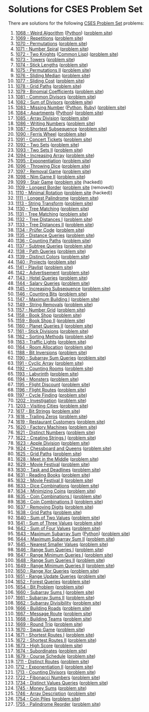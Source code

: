 # Solutions for CSES Problem Set

There are solutions for the following [CSES Problem Set](https://cses.fi/problemset/list/) problems:

1. [1068 - Weird Algorithm](1068.cc) ([Python](1068.py)) ([problem site](https://cses.fi/problemset/task/1068))
1. [1069 - Repetitions](1069.cc) ([problem site](https://cses.fi/problemset/task/1069))
1. [1070 - Permutations](1070.cc) ([problem site](https://cses.fi/problemset/task/1070))
1. [1071 - Number Spiral](1071.cc) ([problem site](https://cses.fi/problemset/task/1071))
1. [1072 - Two Knights](1072.cc) ([Common Lisp](1072.lisp)) ([problem site](https://cses.fi/problemset/task/1072))
1. [1073 - Towers](1073.cc) ([problem site](https://cses.fi/problemset/task/1073))
1. [1074 - Stick Lengths](1074.cc) ([problem site](https://cses.fi/problemset/task/1074))
1. [1075 - Permutations II](1075.cc) ([problem site](https://cses.fi/problemset/task/1075))
1. [1076 - Sliding Median](1076.cc) ([problem site](https://cses.fi/problemset/task/1076))
1. [1077 - Sliding Cost](1077.cc) ([problem site](https://cses.fi/problemset/task/1077))
1. [1078 - Grid Paths](1078.cc) ([problem site](https://cses.fi/problemset/task/1078))
1. [1079 - Binomial Coefficients](1079.cc) ([problem site](https://cses.fi/problemset/task/1079))
1. [1081 - Common Divisors](1081.cc) ([problem site](https://cses.fi/problemset/task/1081))
1. [1082 - Sum of Divisors](1082.cc) ([problem site](https://cses.fi/problemset/task/1082))
1. [1083 - Missing Number](1083.cc) ([Python](1083.py), [Ruby](1083.rb)) ([problem site](https://cses.fi/problemset/task/1083))
1. [1084 - Apartments](1084.cc) ([Python](1084.py)) ([problem site](https://cses.fi/problemset/task/1084))
1. [1085 - Array Division](1085.cc) ([problem site](https://cses.fi/problemset/task/1085))
1. [1086 - Writing Numbers](1086.cc) ([problem site](https://cses.fi/problemset/task/1086))
1. [1087 - Shortest Subsequence](1087.cc) ([problem site](https://cses.fi/problemset/task/1087))
1. [1090 - Ferris Wheel](1090.cc) ([problem site](https://cses.fi/problemset/task/1090))
1. [1091 - Concert Tickets](1091.cc) ([problem site](https://cses.fi/problemset/task/1091))
1. [1092 - Two Sets](1092.cc) ([problem site](https://cses.fi/problemset/task/1092))
1. [1093 - Two Sets II](1093.cc) ([problem site](https://cses.fi/problemset/task/1093))
1. [1094 - Increasing Array](1094.cc) ([problem site](https://cses.fi/problemset/task/1094))
1. [1095 - Exponentiation](1095.cc) ([problem site](https://cses.fi/problemset/task/1095))
1. [1096 - Throwing Dice](1096.cc) ([problem site](https://cses.fi/problemset/task/1096))
1. [1097 - Removal Game](1097.cc) ([problem site](https://cses.fi/problemset/task/1097))
1. [1098 - Nim Game II](1098.cc) ([problem site](https://cses.fi/problemset/task/1098))
1. [1099 - Stair Game](1099.cc) ([problem site](https://cses.fi/problemset/task/1099) (hacked))
1. [1109 - Longest Border](1109.cc) ([problem site](https://web.archive.org/web/20181030143432/https://cses.fi/problemset/task/1109) (removed))
1. [1110 - Minimal Rotation](1110.cc) ([problem site](https://cses.fi/problemset/task/1110) (hacked))
1. [1111 - Longest Palindrome](1111.cc) ([problem site](https://cses.fi/problemset/task/1111))
1. [1113 - String Transform](1113.cc) ([problem site](https://cses.fi/problemset/task/1113))
1. [1130 - Tree Matching](1130.cc) ([problem site](https://cses.fi/problemset/task/1130))
1. [1131 - Tree Matching](1131.cc) ([problem site](https://cses.fi/problemset/task/1131))
1. [1132 - Tree Distances I](1132.cc) ([problem site](https://cses.fi/problemset/task/1132))
1. [1133 - Tree Distances II](1133.cc) ([problem site](https://cses.fi/problemset/task/1133))
1. [1134 - Prüfer Code](1134.cc) ([problem site](https://cses.fi/problemset/task/1134))
1. [1135 - Distance Queries](1135.cc) ([problem site](https://cses.fi/problemset/task/1135))
1. [1136 - Counting Paths](1136.cc) ([problem site](https://cses.fi/problemset/task/1136))
1. [1137 - Subtree Queries](1137.cc) ([problem site](https://cses.fi/problemset/task/1137))
1. [1138 - Path Queries](1138.cc) ([problem site](https://cses.fi/problemset/task/1138))
1. [1139 - Distinct Colors](1139.cc) ([problem site](https://cses.fi/problemset/task/1139))
1. [1140 - Projects](1140.cc) ([problem site](https://cses.fi/problemset/task/1140))
1. [1141 - Playlist](1141.cc) ([problem site](https://cses.fi/problemset/task/1141))
1. [1142 - Advertisement](1142.cc) ([problem site](https://cses.fi/problemset/task/1142))
1. [1143 - Hotel Queries](1143.cc) ([problem site](https://cses.fi/problemset/task/1143))
1. [1144 - Salary Queries](1144.cc) ([problem site](https://cses.fi/problemset/task/1144))
1. [1145 - Increasing Subsequence](1145.cc) ([problem site](https://cses.fi/problemset/task/1145))
1. [1146 - Counting Bits](1146.cc) ([problem site](https://cses.fi/problemset/task/1146))
1. [1147 - Maximum Building I](1147.cc) ([problem site](https://cses.fi/problemset/task/1147))
1. [1149 - String Removals](1149.cc) ([problem site](https://cses.fi/problemset/task/1149))
1. [1157 - Number Grid](1157.cc) ([problem site](https://cses.fi/problemset/task/1157))
1. [1158 - Book Shop](1158.cc) ([problem site](https://cses.fi/problemset/task/1158))
1. [1159 - Book Shop II](1159.cc) ([problem site](https://cses.fi/problemset/task/1159))
1. [1160 - Planet Queries II](1160.cc) ([problem site](https://cses.fi/problemset/task/1160))
1. [1161 - Stick Divisions](1161.cc) ([problem site](https://cses.fi/problemset/task/1161))
1. [1162 - Sorting Methods](1162.cc) ([problem site](https://cses.fi/problemset/task/1162))
1. [1163 - Traffic Lights](1163.cc) ([problem site](https://cses.fi/problemset/task/1163))
1. [1164 - Room Allocation](1164.cc) ([problem site](https://cses.fi/problemset/task/1164))
1. [1188 - Bit Inversions](1188.cc) ([problem site](https://cses.fi/problemset/task/1188))
1. [1190 - Subarray Sum Queries](1190.cc) ([problem site](https://cses.fi/problemset/task/1190))
1. [1191 - Cyclic Array](1191.cc) ([problem site](https://cses.fi/problemset/task/1191))
1. [1192 - Counting Rooms](1192.cc) ([problem site](https://cses.fi/problemset/task/1192))
1. [1193 - Labyrinth](1193.cc) ([problem site](https://cses.fi/problemset/task/1193))
1. [1194 - Monsters](1194.cc) ([problem site](https://cses.fi/problemset/task/1194))
1. [1195 - Flight Discount](1195.cc) ([problem site](https://cses.fi/problemset/task/1195))
1. [1196 - Flight Routes](1196.cc) ([problem site](https://cses.fi/problemset/task/1196))
1. [1197 - Cycle Finding](1197.cc) ([problem site](https://cses.fi/problemset/task/1197))
1. [1202 - Investigation](1202.cc) ([problem site](https://cses.fi/problemset/task/1202))
1. [1203 - Visiting Cities](1203.cc) ([problem site](https://cses.fi/problemset/task/1203))
1. [1617 - Bit Strings](1617.cc) ([problem site](https://cses.fi/problemset/task/1617))
1. [1618 - Trailing Zeros](1618.cc) ([problem site](https://cses.fi/problemset/task/1618))
1. [1619 - Restaurant Customers](1619.cc) ([problem site](https://cses.fi/problemset/task/1619))
1. [1620 - Factory Machines](1620.cc) ([problem site](https://cses.fi/problemset/task/1620))
1. [1621 - Distinct Numbers](1621.cc) ([problem site](https://cses.fi/problemset/task/1621))
1. [1622 - Creating Strings I](1622.cc) ([problem site](https://cses.fi/problemset/task/1622))
1. [1623 - Apple Division](1623.cc) ([problem site](https://cses.fi/problemset/task/1623))
1. [1624 - Chessboard and Queens](1624.cc) ([problem site](https://cses.fi/problemset/task/1624))
1. [1625 - Grid Paths](1625.cc) ([problem site](https://cses.fi/problemset/task/1625))
1. [1628 - Meet in the Middle](1628.cc) ([problem site](https://cses.fi/problemset/task/1628))
1. [1629 - Movie Festival](1629.cc) ([problem site](https://cses.fi/problemset/task/1629))
1. [1630 - Task and Deadlines](1630.cc) ([problem site](https://cses.fi/problemset/task/1630))
1. [1631 - Reading Books](1631.cc) ([problem site](https://cses.fi/problemset/task/1631))
1. [1632 - Movie Festival II](1632.cc) ([problem site](https://cses.fi/problemset/task/1632))
1. [1633 - Dice Combinations](1633.cc) ([problem site](https://cses.fi/problemset/task/1633))
1. [1634 - Minimizing Coins](1634.cc) ([problem site](https://cses.fi/problemset/task/1634))
1. [1635 - Coin Combinations I](1635.cc) ([problem site](https://cses.fi/problemset/task/1635))
1. [1636 - Coin Combinations II](1636.cc) ([problem site](https://cses.fi/problemset/task/1636))
1. [1637 - Removing Digits](1637.cc) ([problem site](https://cses.fi/problemset/task/1637))
1. [1638 - Grid Paths](1638.cc) ([problem site](https://cses.fi/problemset/task/1638))
1. [1640 - Sum of Two Values](1640.cc) ([problem site](https://cses.fi/problemset/task/1640))
1. [1641 - Sum of Three Values](1641.cc) ([problem site](https://cses.fi/problemset/task/1641))
1. [1642 - Sum of Four Values](1642.cc) ([problem site](https://cses.fi/problemset/task/1642))
1. [1643 - Maximum Subarray Sum](1643.cc) ([Python](1643.py)) ([problem site](https://cses.fi/problemset/task/1643))
1. [1644 - Maximum Subarray Sum II](1644.cc) ([problem site](https://cses.fi/problemset/task/1644))
1. [1645 - Nearest Smaller Values](1645.cc) ([problem site](https://cses.fi/problemset/task/1645))
1. [1646 - Range Sum Queries I](1646.cc) ([problem site](https://cses.fi/problemset/task/1646))
1. [1647 - Range Minimum Queries I](1647.cc) ([problem site](https://cses.fi/problemset/task/1647))
1. [1648 - Range Sum Queries II](1648.cc) ([problem site](https://cses.fi/problemset/task/1648))
1. [1649 - Range Minimum Queries II](1649.cc) ([problem site](https://cses.fi/problemset/task/1649))
1. [1650 - Range Xor Queries](1650.cc) ([problem site](https://cses.fi/problemset/task/1650))
1. [1651 - Range Update Queries](1651.cc) ([problem site](https://cses.fi/problemset/task/1651))
1. [1652 - Forest Queries](1652.cc) ([problem site](https://cses.fi/problemset/task/1652))
1. [1654 - Bit Problem](1654.cc) ([problem site](https://cses.fi/problemset/task/1654))
1. [1660 - Subarray Sums I](1660.cc) ([problem site](https://cses.fi/problemset/task/1660))
1. [1661 - Subarray Sums II](1661.cc) ([problem site](https://cses.fi/problemset/task/1661))
1. [1662 - Subarray Divisibility](1661.cc) ([problem site](https://cses.fi/problemset/task/1662))
1. [1666 - Building Roads](1666.cc) ([problem site](https://cses.fi/problemset/task/1666))
1. [1667 - Message Route](1667.cc) ([problem site](https://cses.fi/problemset/task/1667))
1. [1668 - Building Teams](1668.cc) ([problem site](https://cses.fi/problemset/task/1668))
1. [1669 - Round Trip](1669.cc) ([problem site](https://cses.fi/problemset/task/1669))
1. [1670 - Swap Game](1670.cc) ([problem site](https://cses.fi/problemset/task/1670))
1. [1671 - Shortest Routes I](1671.cc) ([problem site](https://cses.fi/problemset/task/1671))
1. [1672 - Shortest Routes II](1672.cc) ([problem site](https://cses.fi/problemset/task/1672))
1. [1673 - High Score](1673.cc) ([problem site](https://cses.fi/problemset/task/1673))
1. [1674 - Subordinates](1674.cc) ([problem site](https://cses.fi/problemset/task/1674))
1. [1679 - Course Schedule](1679.cc) ([problem site](https://cses.fi/problemset/task/1679))
1. [1711 - Distinct Routes](1711.cc) ([problem site](https://cses.fi/problemset/task/1711))
1. [1712 - Exponentiation II](1712.cc) ([problem site](https://cses.fi/problemset/task/1712))
1. [1713 - Counting Divisors](1713.cc) ([problem site](https://cses.fi/problemset/task/1713))
1. [1722 - Fibonacci Numbers](1722.cc) ([problem site](https://cses.fi/problemset/task/1722))
1. [1734 - Distinct Values Queries](1734.cc) ([problem site](https://cses.fi/problemset/task/1734))
1. [1745 - Money Sums](1745.cc) ([problem site](https://cses.fi/problemset/task/1745))
1. [1746 - Array Description](1746.cc) ([problem site](https://cses.fi/problemset/task/1746))
1. [1754 - Coin Piles](1754.cc) ([problem site](https://cses.fi/problemset/task/1754))
1. [1755 - Palindrome Reorder](1755.cc) ([problem site](https://cses.fi/problemset/task/1755))
